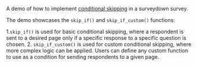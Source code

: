 A demo of how to implement [conditional skipping](https://surveydown.org/config-options#conditional-skipping) in a surveydown survey.

The demo showcases the `skip_if()` and `skip_if_custom()` functions:

1.`skip_if()` is used for basic conditional skipping, where a respondent is sent to a desired page only if a specific response to a specific question is chosen.
2. `skip_if_custom()` is used for custom conditional skipping, where more complex logic can be applied. Users can define any custom function to use as a condition for sending respondents to a given page.
